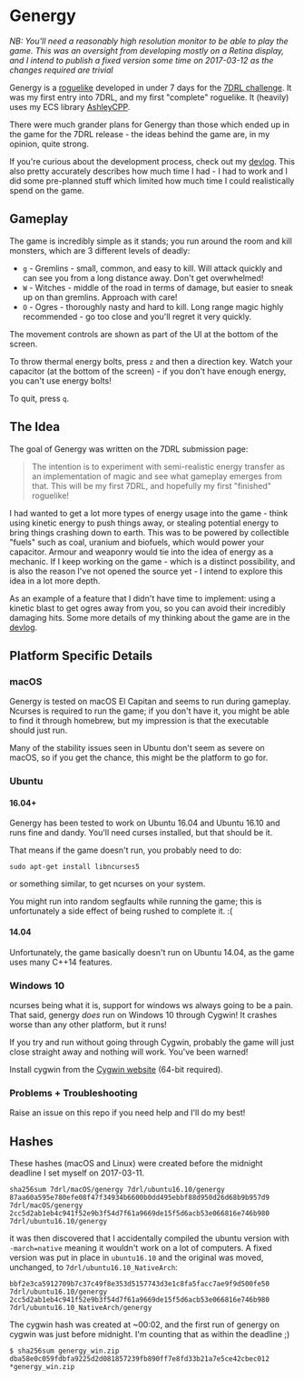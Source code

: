 # Genergy

_NB: You'll need a reasonably high resolution monitor to be able to play the game. This was an oversight from developing mostly on a Retina display, and I intend to publish a fixed version some time on 2017-03-12 as the changes required are trivial_

Genergy is a [roguelike](https://en.wikipedia.org/wiki/Roguelike) developed in under 7 days for the [7DRL challenge](http://7drl.roguetemple.com/jsp/viewGames.jsp#). It was my first entry into 7DRL, and my first "complete" roguelike. It (heavily) uses my ECS library [AshleyCPP](https://github.com/SgtCoDFish/AshleyCPP).

There were much grander plans for Genergy than those which ended up in the game for the 7DRL release - the ideas behind the game are, in my opinion, quite strong.

If you're curious about the development process, check out my [devlog](https://sgtcodfish.com/7drl). This also pretty accurately describes how much time I had - I had to work and I did some pre-planned stuff which limited how much time I could realistically spend on the game.

## Gameplay
The game is incredibly simple as it stands; you run around the room and kill monsters, which are 3 different levels of deadly:

- `g` - Gremlins - small, common, and easy to kill. Will attack quickly and can see you from a long distance away. Don't get overwhelmed!
- `W` - Witches - middle of the road in terms of damage, but easier to sneak up on than gremlins. Approach with care!
- `O` - Ogres - thoroughly nasty and hard to kill. Long range magic highly recommended - go too close and you'll regret it very quickly.

The movement controls are shown as part of the UI at the bottom of the screen.

To throw thermal energy bolts, press `z` and then a direction key. Watch your capacitor (at the bottom of the screen) - if you don't have enough energy, you can't use energy bolts!

To quit, press `q`.

## The Idea
The goal of Genergy was written on the 7DRL submission page:

> The intention is to experiment with semi-realistic energy transfer as an implementation of magic and see what gameplay emerges from that. This will be my first 7DRL, and hopefully my first "finished" roguelike!

I had wanted to get a lot more types of energy usage into the game - think using kinetic energy to push things away, or stealing potential energy to bring things crashing down to earth. This was to be powered by collectible "fuels" such as coal, uranium and biofuels, which would power your capacitor. Armour and weaponry would tie into the idea of energy as a mechanic. If I keep working on the game - which is a distinct possibility, and is also the reason I've not opened the source yet - I intend to explore this idea in a lot more depth.

As an example of a feature that I didn't have time to implement: using a kinetic blast to get ogres away from you, so you can avoid their incredibly damaging hits. Some more details of my thinking about the game are in the [devlog](https://sgtcodfish.com/7drl).

## Platform Specific Details
### macOS
Genergy is tested on macOS El Capitan and seems to run during gameplay. Ncurses is required to run the game; if you don't have it, you might be able to find it through homebrew, but my impression is that the executable should just run.

Many of the stability issues seen in Ubuntu don't seem as severe on macOS, so if you get the chance, this might be the platform to go for.

### Ubuntu
#### 16.04+
Genergy has been tested to work on Ubuntu 16.04 and Ubuntu 16.10 and runs fine and dandy. You'll need curses installed, but that should be it.

That means if the game doesn't run, you probably need to do:

```
sudo apt-get install libncurses5
```

or something similar, to get ncurses on your system.

You might run into random segfaults while running the game; this is unfortunately a side effect of being rushed to complete it. :(

#### 14.04
Unfortunately, the game basically doesn't run on Ubuntu 14.04, as the game uses many C++14 features.

### Windows 10
ncurses being what it is, support for windows ws always going to be a pain. That said, genergy _does_ run on Windows 10 through Cygwin! It crashes worse than any other platform, but it runs!

If you try and run without going through Cygwin, probably the game will just close straight away and nothing will work. You've been warned!

Install cygwin from the [Cygwin website](https://cygwin.com/install.html) (64-bit required).

### Problems + Troubleshooting
Raise an issue on this repo if you need help and I'll do my best!

## Hashes
These hashes (macOS and Linux)  were created before the midnight deadline I set myself on 2017-03-11.
```
sha256sum 7drl/macOS/genergy 7drl/ubuntu16.10/genergy
87aa60a595e780efe08f47f34934b6600b0dd495ebbf88d950d26d68b9b957d9  7drl/macOS/genergy
2cc5d2ab1eb4c941f52e9b3f54d7f61a9669de15f5d6acb53e066816e746b980  7drl/ubuntu16.10/genergy
```

it was then discovered that I accidentally compiled the ubuntu version with `-march=native` meaning it wouldn't work on a lot of computers. A fixed version was put in place in `ubuntu16.10` and the original was moved, unchanged, to `7drl/ubuntu16.10_NativeArch`:

```
bbf2e3ca5912709b7c37c49f8e353d5157743d3e1c8fa5facc7ae9f9d500fe50  7drl/ubuntu16.10/genergy
2cc5d2ab1eb4c941f52e9b3f54d7f61a9669de15f5d6acb53e066816e746b980  7drl/ubuntu16.10_NativeArch/genergy
```

The cygwin hash was created at ~00:02, and the first run of genergy on cygwin was just before midnight. I'm counting that as within the deadline ;)

```
$ sha256sum genergy_win.zip
dba58e0c059fdbfa9225d2d081857239fb890ff7e8fd33b21a7e5ce42cbec012 *genergy_win.zip
```
